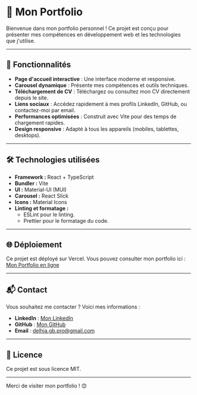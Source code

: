 # 🌟 Mon Portfolio

Bienvenue dans mon portfolio personnel ! Ce projet est conçu pour présenter mes compétences en développement web et les technologies que j'utilise.

---

## 🚀 Fonctionnalités

- **Page d'accueil interactive** : Une interface moderne et responsive.
- **Carousel dynamique** : Présente mes compétences et outils techniques.
- **Téléchargement de CV** : Téléchargez ou consultez mon CV directement depuis le site.
- **Liens sociaux** : Accédez rapidement à mes profils LinkedIn, GitHub, ou contactez-moi par email.
- **Performances optimisées** : Construit avec Vite pour des temps de chargement rapides.
- **Design responsive** : Adapté à tous les appareils (mobiles, tablettes, desktops).

---

## 🛠️ Technologies utilisées

- **Framework :** React + TypeScript
- **Bundler :** Vite
- **UI :** Material-UI (MUI)
- **Carousel :** React Slick
- **Icons :** Material Icons
- **Linting et formatage :**
  - ESLint pour le linting.
  - Prettier pour le formatage du code.

---

## 🌐 Déploiement

Ce projet est déployé sur Vercel. Vous pouvez consulter mon portfolio ici : [Mon Portfolio en ligne](htpps://delhiagbelidji.vercel.app)

---

## 📬 Contact

Vous souhaitez me contacter ? Voici mes informations :

- **LinkedIn** : [Mon LinkedIn](https://www.linkedin.com/in/delhia-gbelidji/)
- **GitHub** : [Mon GitHub](https://github.com/DelhiaGbelidji)
- **Email** : [delhia.gb.pro@gmail.com](mailto:delhia.gb.pro@gmail.com)

---

## 📜 Licence

Ce projet est sous licence MIT.

---

Merci de visiter mon portfolio ! 😊
